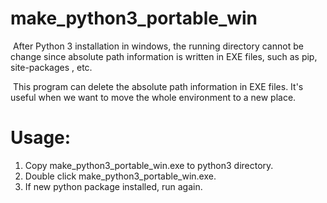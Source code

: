 # make_python3_portable_win
​    After Python 3 installation in windows,  the running directory cannot be change since absolute path information is written in EXE files, such as pip, site-packages , etc.

​    This program can delete the absolute path information in EXE files. It's useful when we want to move the whole environment to a new place.

# Usage:

1. Copy make_python3_portable_win.exe to python3 directory.
2. Double click make_python3_portable_win.exe.
3. If new python package installed, run again.

